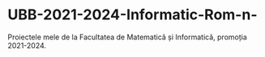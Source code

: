 # UBB-2021-2024-Informatic-Rom-n-
Proiectele mele de la Facultatea de Matematică și Informatică, promoția 2021-2024.
